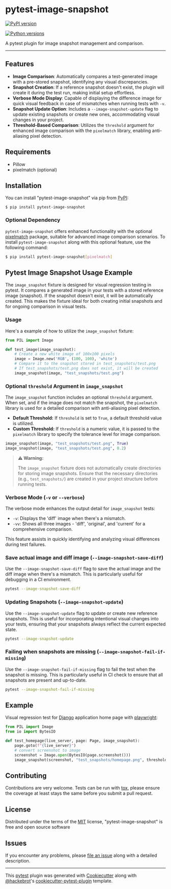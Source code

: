 # pytest-image-snapshot

[![PyPI version](https://img.shields.io/pypi/v/pytest-image-snapshot.svg)](https://pypi.org/project/pytest-image-snapshot)

[![Python versions](https://img.shields.io/pypi/pyversions/pytest-image-snapshot.svg)](https://pypi.org/project/pytest-image-snapshot)

A pytest plugin for image snapshot management and comparison.

------------------------------------------------------------------------

## Features

- **Image Comparison**: Automatically compares a test-generated image with a pre-stored snapshot, identifying any visual discrepancies.
- **Snapshot Creation**: If a reference snapshot doesn't exist, the plugin will create it during the test run, making initial setup effortless.
- **Verbose Mode Display**: Capable of displaying the difference image for quick visual feedback in case of mismatches when running tests with `-v`.
- **Snapshot Update Option**: Includes a `--image-snapshot-update` flag to update existing snapshots or create new ones, accommodating visual changes in your project.
- **Threshold-Based Comparison**: Utilizes the `threshold` argument for enhanced image comparison with the `pixelmatch` library, enabling anti-aliasing pixel detection.


## Requirements

-   Pillow
-   pixelmatch (optional)

## Installation

You can install \"pytest-image-snapshot\" via pip from [PyPI](https://pypi.org/project/pytest-image-snapshot/):

    $ pip install pytest-image-snapshot

### Optional Dependency

`pytest-image-snapshot` offers enhanced functionality with the optional [pixelmatch](https://github.com/whtsky/pixelmatch-py) package, suitable for advanced image comparison scenarios. To install `pytest-image-snapshot` along with this optional feature, use the following command:

```bash
$ pip install pytest-image-snapshot[pixelmatch]
```

## Pytest Image Snapshot Usage Example

The `image_snapshot` fixture is designed for visual regression testing in pytest. It compares a generated image in your tests with a stored reference image (snapshot). If the snapshot doesn't exist, it will be automatically created. This makes the fixture ideal for both creating initial snapshots and for ongoing comparison in visual tests.

### Usage

Here's a example of how to utilize the `image_snapshot` fixture:

```python
from PIL import Image

def test_image(image_snapshot):
    # Create a new white image of 100x100 pixels
    image = Image.new('RGB', (100, 100), 'white')
    # Compare it to the snapshot stored in test_snapshots/test.png
    # If test_snapshots/test.png does not exist, it will be created
    image_snapshot(image, "test_snapshots/test.png")
```

### Optional `threshold` Argument in `image_snapshot`

The `image_snapshot` function includes an optional `threshold` argument. When set, and if the image does not match the snapshot, the `pixelmatch` library is used for a detailed comparison with anti-aliasing pixel detection.

- **Default Threshold:** If `threshold` is set to `True`, a default threshold value is utilized.
- **Custom Threshold:** If `threshold` is a numeric value, it is passed to the `pixelmatch` library to specify the tolerance level for image comparison.

```python
image_snapshot(image, "test_snapshots/test.png", True)
image_snapshot(image, "test_snapshots/test.png", 0.2)
```

> **⚠️ Warning:**
>
> The `image_snapshot` fixture does not automatically create directories for storing image snapshots. Ensure that the necessary directories (e.g., `test_snapshots/`) are created in your project structure before running tests.

### Verbose Mode (`-v` or `--verbose`)

The verbose mode enhances the output detail for `image_snapshot` tests:
- `-v`: Displays the 'diff' image when there's a mismatch.
- `-vv`: Shows all three images - 'diff', 'original', and 'current' for a comprehensive comparison.

This feature assists in quickly identifying and analyzing visual differences during test failures.

### Save actual image and diff image (`--image-snapshot-save-diff`)

Use the `--image-snapshot-save-diff` flag to save the actual image and the diff image when there's a mismatch. This is particularly useful for debugging in a CI environment.

```bash
pytest --image-snapshot-save-diff
```

### Updating Snapshots (`--image-snapshot-update`)

Use the `--image-snapshot-update` flag to update or create new reference snapshots. This is useful for incorporating intentional visual changes into your tests, ensuring that your snapshots always reflect the current expected state.

```bash
pytest --image-snapshot-update
```

### Failing when snapshots are missing (`--image-snapshot-fail-if-missing`)

Use the `--image-snapshot-fail-if-missing` flag to fail the test when the snapshot is missing. This is particularly useful in CI check to ensure that all snapshots are present and up-to-date.

```bash
pytest --image-snapshot-fail-if-missing
```

## Example

Visual regression test for [Django](https://www.djangoproject.com/) application home page with [playwright](https://playwright.dev/python/docs/intro):

```python
from PIL import Image
from io import BytesIO

def test_homepage(live_server, page: Page, image_snapshot):
    page.goto(f"{live_server}")
    # convert screenshot to image
    screenshot = Image.open(BytesIO(page.screenshot()))
    image_snapshot(screenshot, "test_snapshots/homepage.png", threshold=True)
```

## Contributing

Contributions are very welcome. Tests can be run with
[tox](https://tox.readthedocs.io/en/latest/), please ensure the coverage
at least stays the same before you submit a pull request.

## License

Distributed under the terms of the
[MIT](http://opensource.org/licenses/MIT) license,
\"pytest-image-snapshot\" is free and open source software

## Issues

If you encounter any problems, please [file an
issue](https://github.com/bmihelac/pytest-image-snapshot/issues) along
with a detailed description.

--- 

This [pytest](https://github.com/pytest-dev/pytest) plugin was generated
with [Cookiecutter](https://github.com/audreyr/cookiecutter) along with
[\@hackebrot](https://github.com/hackebrot)\'s
[cookiecutter-pytest-plugin](https://github.com/pytest-dev/cookiecutter-pytest-plugin)
template.

